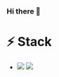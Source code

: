 ### Hi there 👋
# ⚡ Stack
<ul>
  <li>
    <span><img src="https://img.shields.io/badge/HTML5-E34F26?style=for-the-badge&logo=HTML5&logoColor=white"></span>
    <span><img src="https://img.shields.io/badge/Python-3776AB?style=for-the-badge&logo=Python&logoColor=white"></span>
  </li>
</ul>

<!--
**ehdrn3020/ehdrn3020** is a ✨ _special_ ✨ repository because its `README.md` (this file) appears on your GitHub profile.

Here are some ideas to get you started:

- 🔭 I’m currently working on ...
- 🌱 I’m currently learning ...
- 👯 I’m looking to collaborate on ...
- 🤔 I’m looking for help with ...
- 💬 Ask me about ...
- 📫 How to reach me: ...
- 😄 Pronouns: ...
- ⚡ Fun fact: ...
-->
